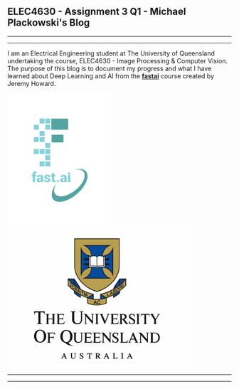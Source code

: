 ## ELEC4630 - Assignment 3 Q1 - Michael Plackowski's Blog
---
---
I am an Electrical Engineering student at The University of Queensland undertaking the course, ELEC4630 - Image Processing & Computer Vision. The purpose of this blog is to document my progress and what I have learned about Deep Learning and AI from the [**fastai**](https://www.fast.ai/) course created by Jeremy Howard.

![Image of fast.ai logo](images/logo.png)
![The University of Queensland's Logo](images/0-uq-logo-50pct.jpg "UQ's Logo")

---
---